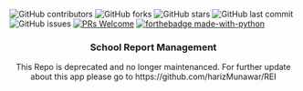 
![GitHub contributors](https://img.shields.io/github/contributors/harizMunawar/school-report-management)
![GitHub forks](https://img.shields.io/github/forks/harizMunawar/school-report-management?style=social)
![GitHub stars](https://img.shields.io/github/stars/harizMunawar/school-report-management?style=social)
![GitHub last commit](https://img.shields.io/github/last-commit/harizMunawar/school-report-management)
![GitHub issues](https://img.shields.io/github/issues/harizMunawar/school-report-management)
[![PRs Welcome](https://img.shields.io/badge/PRs-welcome-brightgreen.svg?style=flat-square)](http://makeapullrequest.com)
[![forthebadge made-with-python](http://ForTheBadge.com/images/badges/made-with-python.svg)](https://www.python.org/)

<p align="center">
  <h3 align="center">School Report Management</h3>

  <p align="center">
    This Repo is deprecated and no longer maintenanced. For further update about this app please go to https://github.com/harizMunawar/REI
  </p>
  </p>
